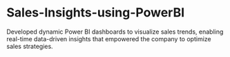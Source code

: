 # Sales-Insights-using-PowerBI
Developed dynamic Power BI dashboards to visualize sales trends, enabling real-time data-driven insights that  empowered the company to optimize sales strategies.
